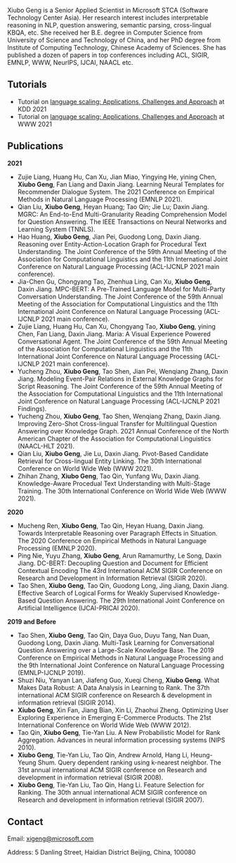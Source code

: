 Xiubo Geng is a Senior Applied Scientist in Microsoft STCA (Software Technology Center Asia). Her research interest includes interpretable reasoning in NLP, question answering, semantic parsing, cross-lingual KBQA, etc. She received her B.E. degree in Computer Science from University of Science and Technology of China,  and her PhD degree from Institute of Computing Technology, Chinese Academy of Sciences. She has published a dozen of papers in top conferences including ACL, SIGIR, EMNLP, WWW, NeurIPS, IJCAI, NAACL etc.

## Tutorials
- Tutorial on [language scaling: Applications, Challenges and Approach](https://languagescalingkdd.github.io/) at KDD 2021
- Tutorial on [language scaling: Applications, Challenges and Approach](https://languagescaling.github.io/) at WWW 2021

## Publications

**2021**
- Zujie Liang, Huang Hu, Can Xu, Jian Miao, Yingying He, yining Chen, **Xiubo Geng**, Fan Liang and Daxin Jiang. Learning Neural Templates for Recommender Dialogue System. The 2021 Conference on Empirical Methods in Natural Language Processing (EMNLP 2021).
- Qian Liu, **Xiubo Geng**, Heyan Huang; Tao Qin; Jie Lu; Daxin Jiang. MGRC: An End-to-End Multi-Granularity Reading Comprehension Model for Question Answering. The IEEE Transactions on Neural Networks and Learning System (TNNLS).
- Hao Huang, **Xiubo Geng**, Jian Pei, Guodong Long, Daxin Jiang. Reasoning over Entity-Action-Location Graph for Procedural Text Understanding. The Joint Conference of the 59th Annual Meeting of the Association for Computational Linguistics and the 11th International Joint Conference on Natural Language Processing (ACL-IJCNLP 2021 main conference).
- Jia-Chen Gu, Chongyang Tao, Zhenhua Ling, Can Xu, **Xiubo Geng**, Daxin Jiang. MPC-BERT: A Pre-Trained Language Model for Multi-Party Conversation Understanding. The Joint Conference of the 59th Annual Meeting of the Association for Computational Linguistics and the 11th International Joint Conference on Natural Language Processing (ACL-IJCNLP 2021 main conference).
- Zujie Liang, Huang Hu, Can Xu, Chongyang Tao, **Xiubo Geng**, yining Chen, Fan Liang, Daxin Jiang. Maria: A Visual Experience Powered Conversational Agent. The Joint Conference of the 59th Annual Meeting of the Association for Computational Linguistics and the 11th International Joint Conference on Natural Language Processing (ACL-IJCNLP 2021 main conference).
- Yucheng Zhou, **Xiubo Geng**, Tao Shen, Jian Pei, Wenqiang Zhang, Daxin Jiang. Modeling Event-Pair Relations in External Knowledge Graphs for Script Reasoning. The Joint Conference of the 59th Annual Meeting of the Association for Computational Linguistics and the 11th International Joint Conference on Natural Language Processing (ACL-IJCNLP 2021 Findings).
- Yucheng Zhou, **Xiubo Geng**, Tao Shen, Wenqiang Zhang, Daxin Jiang. Improving Zero-Shot Cross-lingual Transfer for Multilingual Question Answering over Knowledge Graph. 2021 Annual Conference of the North American Chapter of the Association for Computational Linguistics (NAACL-HLT 2021).
- Qian Liu, **Xiubo Geng**, Jie Lu, Daxin Jiang. Pivot-Based Candidate Retrieval for Cross-lingual Entity Linking. The 30th International Conference on World Wide Web (WWW 2021).
- Zhihan Zhang, **Xiubo Geng**, Tao Qin, Yunfang Wu, Daxin Jiang. Knowledge-Aware Procedual Text Understanding with Multi-Stage Training. The 30th International Conference on World Wide Web (WWW 2021).

**2020**
- Mucheng Ren, **Xiubo Geng**, Tao Qin, Heyan Huang, Daxin Jiang. Towards Interpretable Reasoning over Paragraph Effects in Situation. The 2020 Conference on Empirical Methods in Natural Language Processing (EMNLP 2020).
- Ping Nie, Yuyu Zhang, **Xiubo Geng**, Arun Ramamurthy, Le Song, Daxin Jiang. DC-BERT: Decoupling Question and Document for Efficient Contextual Encoding The 43rd International ACM SIGIR Conference on Research and Development in Information Retrieval (SIGIR 2020).
- Tao Shen, **Xiubo Geng**, Tao Qin, Guodong Long, Jing Jiang, Daxin Jiang. Effective Search of Logical Forms for Weakly Supervised Knowledge-Based Question Answering.  The 29th International Joint Conference on Artificial Intelligence (IJCAI-PRICAI 2020).

**2019 and Before**
- Tao Shen, **Xiubo Geng**, Tao Qin, Daya Guo, Duyu Tang, Nan Duan, Guodong Long, Daxin Jiang. Multi-Task Learning for Conversational Question Answering over a Large-Scale Knowledge Base. The 2019 Conference on Empirical Methods in Natural Language Processing and the 9th International Joint Conference on Natural Language Processing (EMNLP-IJCNLP 2019).
- Shuzi Niu, Yanyan Lan, Jiafeng Guo, Xueqi Cheng, **Xiubo Geng**. What Makes Data Robust: A Data Analysis in Learning to Rank. The 37th international ACM SIGIR conference on Research & development in information retrieval (SIGIR 2014).
- **Xiubo Geng**, Xin Fan, Jiang Bian, Xin Li, Zhaohui Zheng. Optimizing User Exploring Experience in Emerging E-Commerce Products. The 21st International Conference on World Wide Web (WWW 2012).
- Tao Qin, **Xiubo Geng**, Tie-Yan Liu. A New Probabilistic Model for Rank Aggregation. Advances in neural information processing systems (NIPS 2010).
- **Xiubo Geng**, Tie-Yan Liu, Tao Qin, Andrew Arnold, Hang Li, Heung-Yeung Shum. Query dependent ranking using k-nearest neighbor. The 31st annual international ACM SIGIR conference on Research and development in information retrieval (SIGIR 2008).
- **Xiubo Geng**, Tie-Yan Liu, Tao Qin, Hang Li. Feature Selection for Ranking. The 30th annual international ACM SIGIR conference on Research and development in information retrieval (SIGIR 2007).

## Contact
Email: xigeng@microsoft.com

Address: 5 Danling Street, Haidian District Beijing, China, 100080
